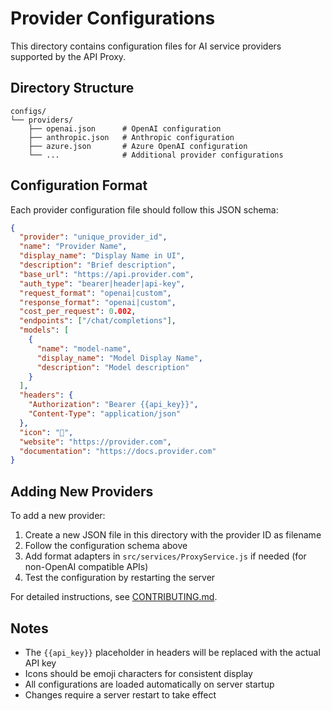 # Provider Configurations

This directory contains configuration files for AI service providers supported by the API Proxy.

## Directory Structure

```
configs/
└── providers/
    ├── openai.json      # OpenAI configuration
    ├── anthropic.json   # Anthropic configuration
    ├── azure.json       # Azure OpenAI configuration
    └── ...              # Additional provider configurations
```

## Configuration Format

Each provider configuration file should follow this JSON schema:

```json
{
  "provider": "unique_provider_id",
  "name": "Provider Name",
  "display_name": "Display Name in UI",
  "description": "Brief description",
  "base_url": "https://api.provider.com",
  "auth_type": "bearer|header|api-key",
  "request_format": "openai|custom",
  "response_format": "openai|custom",
  "cost_per_request": 0.002,
  "endpoints": ["/chat/completions"],
  "models": [
    {
      "name": "model-name",
      "display_name": "Model Display Name",
      "description": "Model description"
    }
  ],
  "headers": {
    "Authorization": "Bearer {{api_key}}",
    "Content-Type": "application/json"
  },
  "icon": "🤖",
  "website": "https://provider.com",
  "documentation": "https://docs.provider.com"
}
```

## Adding New Providers

To add a new provider:

1. Create a new JSON file in this directory with the provider ID as filename
2. Follow the configuration schema above
3. Add format adapters in `src/services/ProxyService.js` if needed (for non-OpenAI compatible APIs)
4. Test the configuration by restarting the server

For detailed instructions, see [CONTRIBUTING.md](../../CONTRIBUTING.md).

## Notes

- The `{{api_key}}` placeholder in headers will be replaced with the actual API key
- Icons should be emoji characters for consistent display
- All configurations are loaded automatically on server startup
- Changes require a server restart to take effect